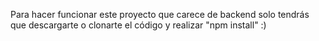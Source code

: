 Para hacer funcionar este proyecto que carece de backend solo tendrás que descargarte o clonarte el código y realizar "npm install" :)
